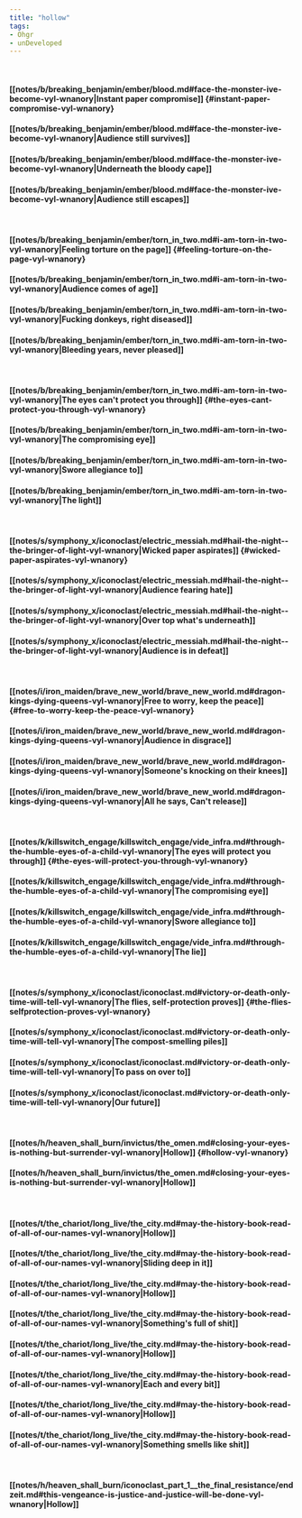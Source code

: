 ```yaml
---
title: "hollow"
tags:
- Ohgr
- unDeveloped
---
```

&nbsp;
#### [[notes/b/breaking_benjamin/ember/blood.md#face-the-monster-ive-become-vyl-wnanory|Instant paper compromise]] {#instant-paper-compromise-vyl-wnanory}
#### [[notes/b/breaking_benjamin/ember/blood.md#face-the-monster-ive-become-vyl-wnanory|Audience still survives]]
#### [[notes/b/breaking_benjamin/ember/blood.md#face-the-monster-ive-become-vyl-wnanory|Underneath the bloody cape]]
#### [[notes/b/breaking_benjamin/ember/blood.md#face-the-monster-ive-become-vyl-wnanory|Audience still escapes]]
&nbsp;
#### [[notes/b/breaking_benjamin/ember/torn_in_two.md#i-am-torn-in-two-vyl-wnanory|Feeling torture on the page]] {#feeling-torture-on-the-page-vyl-wnanory}
#### [[notes/b/breaking_benjamin/ember/torn_in_two.md#i-am-torn-in-two-vyl-wnanory|Audience comes of age]]
#### [[notes/b/breaking_benjamin/ember/torn_in_two.md#i-am-torn-in-two-vyl-wnanory|Fucking donkeys, right diseased]]
#### [[notes/b/breaking_benjamin/ember/torn_in_two.md#i-am-torn-in-two-vyl-wnanory|Bleeding years, never pleased]]
&nbsp;
#### [[notes/b/breaking_benjamin/ember/torn_in_two.md#i-am-torn-in-two-vyl-wnanory|The eyes can't protect you through]] {#the-eyes-cant-protect-you-through-vyl-wnanory}
#### [[notes/b/breaking_benjamin/ember/torn_in_two.md#i-am-torn-in-two-vyl-wnanory|The compromising eye]]
#### [[notes/b/breaking_benjamin/ember/torn_in_two.md#i-am-torn-in-two-vyl-wnanory|Swore allegiance to]]
#### [[notes/b/breaking_benjamin/ember/torn_in_two.md#i-am-torn-in-two-vyl-wnanory|The light]]
&nbsp;
#### [[notes/s/symphony_x/iconoclast/electric_messiah.md#hail-the-night--the-bringer-of-light-vyl-wnanory|Wicked paper aspirates]] {#wicked-paper-aspirates-vyl-wnanory}
#### [[notes/s/symphony_x/iconoclast/electric_messiah.md#hail-the-night--the-bringer-of-light-vyl-wnanory|Audience fearing hate]]
#### [[notes/s/symphony_x/iconoclast/electric_messiah.md#hail-the-night--the-bringer-of-light-vyl-wnanory|Over top what's underneath]]
#### [[notes/s/symphony_x/iconoclast/electric_messiah.md#hail-the-night--the-bringer-of-light-vyl-wnanory|Audience is in defeat]]
&nbsp;
#### [[notes/i/iron_maiden/brave_new_world/brave_new_world.md#dragon-kings-dying-queens-vyl-wnanory|Free to worry, keep the peace]] {#free-to-worry-keep-the-peace-vyl-wnanory}
#### [[notes/i/iron_maiden/brave_new_world/brave_new_world.md#dragon-kings-dying-queens-vyl-wnanory|Audience in disgrace]]
#### [[notes/i/iron_maiden/brave_new_world/brave_new_world.md#dragon-kings-dying-queens-vyl-wnanory|Someone's knocking on their knees]]
#### [[notes/i/iron_maiden/brave_new_world/brave_new_world.md#dragon-kings-dying-queens-vyl-wnanory|All he says,  Can't release]]
&nbsp;
#### [[notes/k/killswitch_engage/killswitch_engage/vide_infra.md#through-the-humble-eyes-of-a-child-vyl-wnanory|The eyes will protect you through]] {#the-eyes-will-protect-you-through-vyl-wnanory}
#### [[notes/k/killswitch_engage/killswitch_engage/vide_infra.md#through-the-humble-eyes-of-a-child-vyl-wnanory|The compromising eye]]
#### [[notes/k/killswitch_engage/killswitch_engage/vide_infra.md#through-the-humble-eyes-of-a-child-vyl-wnanory|Swore allegiance to]]
#### [[notes/k/killswitch_engage/killswitch_engage/vide_infra.md#through-the-humble-eyes-of-a-child-vyl-wnanory|The lie]]
&nbsp;
#### [[notes/s/symphony_x/iconoclast/iconoclast.md#victory-or-death-only-time-will-tell-vyl-wnanory|The flies, self-protection proves]] {#the-flies-selfprotection-proves-vyl-wnanory}
#### [[notes/s/symphony_x/iconoclast/iconoclast.md#victory-or-death-only-time-will-tell-vyl-wnanory|The compost-smelling piles]]
#### [[notes/s/symphony_x/iconoclast/iconoclast.md#victory-or-death-only-time-will-tell-vyl-wnanory|To pass on over to]]
#### [[notes/s/symphony_x/iconoclast/iconoclast.md#victory-or-death-only-time-will-tell-vyl-wnanory|Our future]]
&nbsp;
#### [[notes/h/heaven_shall_burn/invictus/the_omen.md#closing-your-eyes-is-nothing-but-surrender-vyl-wnanory|Hollow]] {#hollow-vyl-wnanory}
#### [[notes/h/heaven_shall_burn/invictus/the_omen.md#closing-your-eyes-is-nothing-but-surrender-vyl-wnanory|Hollow]]
&nbsp;
#### [[notes/t/the_chariot/long_live/the_city.md#may-the-history-book-read-of-all-of-our-names-vyl-wnanory|Hollow]]
#### [[notes/t/the_chariot/long_live/the_city.md#may-the-history-book-read-of-all-of-our-names-vyl-wnanory|Sliding deep in it]]
#### [[notes/t/the_chariot/long_live/the_city.md#may-the-history-book-read-of-all-of-our-names-vyl-wnanory|Hollow]]
#### [[notes/t/the_chariot/long_live/the_city.md#may-the-history-book-read-of-all-of-our-names-vyl-wnanory|Something's full of shit]]
#### [[notes/t/the_chariot/long_live/the_city.md#may-the-history-book-read-of-all-of-our-names-vyl-wnanory|Hollow]]
#### [[notes/t/the_chariot/long_live/the_city.md#may-the-history-book-read-of-all-of-our-names-vyl-wnanory|Each and every bit]]
#### [[notes/t/the_chariot/long_live/the_city.md#may-the-history-book-read-of-all-of-our-names-vyl-wnanory|Hollow]]
#### [[notes/t/the_chariot/long_live/the_city.md#may-the-history-book-read-of-all-of-our-names-vyl-wnanory|Something smells like shit]]
&nbsp;
#### [[notes/h/heaven_shall_burn/iconoclast_part_1__the_final_resistance/endzeit.md#this-vengeance-is-justice-and-justice-will-be-done-vyl-wnanory|Hollow]]

